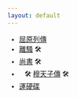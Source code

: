 ```yaml
---
layout: default
---
```

<head>
  <!-- ... -->
  <link rel="stylesheet" type="text/css" href="https://fonts.googleapis.com/earlyaccess/cwtexkai.css">
  <style>
    body {
     font-family: "cwTeXKai", serif;
    }
    p.big {
      line-height: 3;
      font-size: x-large;
    }
    p {
      font-size: 1.5em;
    }
    </style>
</head>


- [屈原列傳](https://docs.google.com/document/d/17izkGXYQcVRLE7M4e6zg7eM_1IEPqxfL/edit?usp=sharing&ouid=114115133808191130329&rtpof=true&sd=true)
- [離騷](https://docs.google.com/document/d/1u4yg8lehsZjKUoFGHDfxvp7VUWlGDR7X/edit?usp=sharing&ouid=114115133808191130329&rtpof=true&sd=true) 🛠🚧
- [尚書](https://docs.google.com/document/d/1dcgLw7Ky1fs8p-PPQmKK-l60tiahFK1g/edit?usp=sharing&ouid=114115133808191130329&rtpof=true&sd=true) 🛠🚧
- 🚧🛠 [穆天子傳](https://wenyanwen.org) 🛠🚧
- [運硬碟](https://drive.google.com/drive/folders/1h188lMtsZ-OcuOUPdCBS5a4rxXJG3hHa?usp=sharing)
